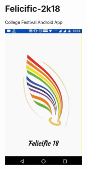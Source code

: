 # Felicific-2k18
College Festival Android App
 
![alt text](https://github.com/denishrana09/Felicific-2k18/blob/master/app.gif "Felicific 2018 App")
